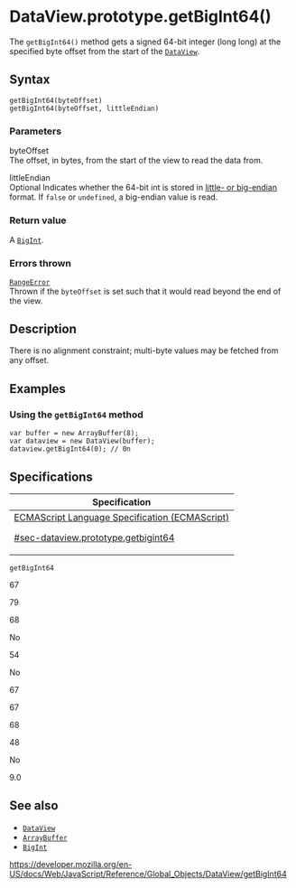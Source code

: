 # DataView.prototype.getBigInt64()

The `getBigInt64()` method gets a signed 64-bit integer (long long) at the specified byte offset from the start of the [`DataView`](../dataview).

## Syntax

    getBigInt64(byteOffset)
    getBigInt64(byteOffset, littleEndian)

### Parameters

byteOffset  
The offset, in bytes, from the start of the view to read the data from.

littleEndian  
<span class="badge inline optional">Optional</span> Indicates whether the 64-bit int is stored in [little- or big-endian](https://developer.mozilla.org/en-US/docs/Glossary/Endianness) format. If `false` or `undefined`, a big-endian value is read.

### Return value

A [`BigInt`](../bigint).

### Errors thrown

[`RangeError`](../rangeerror)  
Thrown if the `byteOffset` is set such that it would read beyond the end of the view.

## Description

There is no alignment constraint; multi-byte values may be fetched from any offset.

## Examples

### Using the `getBigInt64` method

    var buffer = new ArrayBuffer(8);
    var dataview = new DataView(buffer);
    dataview.getBigInt64(0); // 0n

## Specifications

<table>
<thead>
<tr class="header">
<th>Specification</th>
</tr>
</thead>
<tbody>
<tr class="odd">
<td>
<a href="https://tc39.es/ecma262/#sec-dataview.prototype.getbigint64">ECMAScript Language Specification (ECMAScript) 
<br/>

<span class="small">#sec-dataview.prototype.getbigint64</span>
</a>
</td>
</tr>
</tbody>
</table>

`getBigInt64`

67

79

68

No

54

No

67

67

68

48

No

9.0

## See also

-   [`DataView`](../dataview)
-   [`ArrayBuffer`](../arraybuffer)
-   [`BigInt`](../bigint)

<a href="https://developer.mozilla.org/en-US/docs/Web/JavaScript/Reference/Global_Objects/DataView/getBigInt64" class="_attribution-link">https://developer.mozilla.org/en-US/docs/Web/JavaScript/Reference/Global_Objects/DataView/getBigInt64</a>
